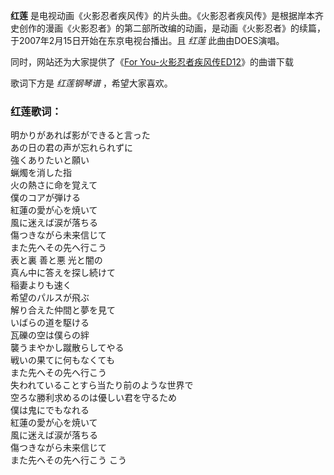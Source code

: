 

**红莲**
是电视动画《火影忍者疾风传》的片头曲。《火影忍者疾风传》是根据岸本齐史创作的漫画《火影忍者》的第二部所改编的动画，是动画《火影忍者》的续篇，于2007年2月15日开始在东京电视台播出。且
_红莲_ 此曲由DOES演唱。  
  
同时，网站还为大家提供了《[For You-火影忍者疾风传ED12](Music-4635-For-You-火影忍者疾风传ED12.html "For
You-火影忍者疾风传ED12")》的曲谱下载  
  
歌词下方是 _红莲钢琴谱_ ，希望大家喜欢。

### 红莲歌词：

明かりがあれば影ができると言った  
あの日の君の声が忘れられずに  
強くありたいと願い  
蝋燭を消した指  
火の熱さに命を覚えて  
僕のコアが弾ける  
紅蓮の愛が心を焼いて  
風に迷えば涙が落ちる  
傷つきながら未来信じて  
また先へその先へ行こう  
表と裏 善と悪 光と闇の  
真ん中に答えを探し続けて  
稲妻よりも速く  
希望のパルスが飛ぶ  
解り合えた仲間と夢を見て  
いばらの道を駆ける  
瓦礫の空は僕らの絆  
襲うまやかし蹴散らしてやる  
戦いの果てに何もなくても  
また先へその先へ行こう  
失われていることすら当たり前のような世界で  
空ろな勝利求めるのは優しい君を守るため  
僕は鬼にでもなれる  
紅蓮の愛が心を焼いて  
風に迷えば涙が落ちる  
傷つきながら未来信じて  
また先へその先へ行こう こう

